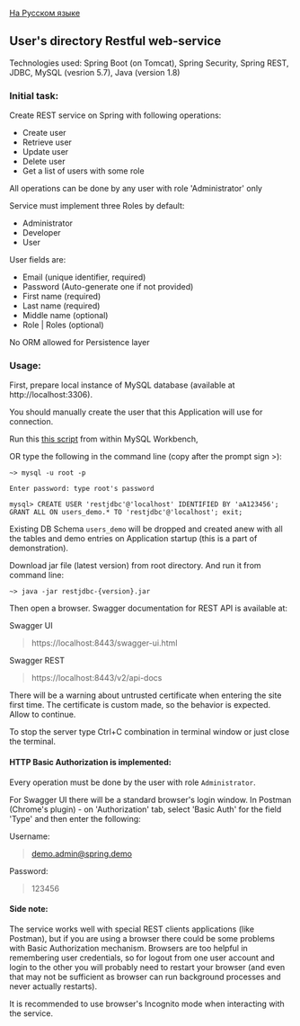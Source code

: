 [На Русском языке](readme.ru.md)

## User's directory Restful web-service 

Technologies used: Spring Boot (on Tomcat), Spring Security, Spring REST, 
JDBC, MySQL (vesrion 5.7), Java (version 1.8)

### Initial task:
Create REST service on Spring with following operations:
- Create user
- Retrieve user
- Update user
- Delete user
- Get a list of users with some role 

All operations can be done by any user with role 'Administrator' only

Service must implement three Roles by default: 
- Administrator
- Developer
- User

User fields are:
- Email (unique identifier, required)
- Password (Auto-generate one if not provided)
- First name (required)
- Last name (required)
- Middle name (optional)
- Role | Roles (optional)

No ORM allowed for Persistence layer

### Usage:
First, prepare local instance of MySQL database (available at http://localhost:3306).

You should manually create the user that this Application will use for connection.

Run this [this script](src/main/resources/sql/db_user_create.sql) from within MySQL Workbench,

OR type the following in the command line (copy after the prompt sign >):

```
~> mysql -u root -p

Enter password: type root's password

mysql> CREATE USER 'restjdbc'@'localhost' IDENTIFIED BY 'aA123456'; GRANT ALL ON users_demo.* TO 'restjdbc'@'localhost'; exit;
```

Existing DB Schema `users_demo` will be dropped and created anew with all the 
tables and demo entries on Application startup (this is a part of demonstration).

Download jar file (latest version) from root directory.
And run it from command line:

`~> java -jar restjdbc-{version}.jar` 

Then open a browser.
Swagger documentation for REST API is available at:

Swagger UI
> https://localhost:8443/swagger-ui.html

Swagger REST
> https://localhost:8443/v2/api-docs

There will be a warning about untrusted certificate when entering the site first time.
The certificate is custom made, so the behavior is expected. Allow to continue.

To stop the server type Ctrl+C combination in terminal window or just close the terminal.

#### HTTP Basic Authorization is implemented:

Every operation must be done by the user with role `Administrator`.

For Swagger UI there will be a standard browser's login window.
In Postman (Chrome's plugin) - on 'Authorization' tab, select 'Basic Auth'
for the field 'Type' and then enter the following:

Username:
> demo.admin@spring.demo

Password:
> 123456

#### Side note:
The service works well with special REST clients applications (like Postman), but
if you are using a browser there could be some problems with Basic Authorization
mechanism. Browsers are too helpful in remembering user credentials, so for
logout from one user account and login to the other you will probably need to 
restart your browser (and even that may not be sufficient as browser can run 
background processes and never actually restarts). 

It is recommended to use browser's Incognito mode when interacting with the service.